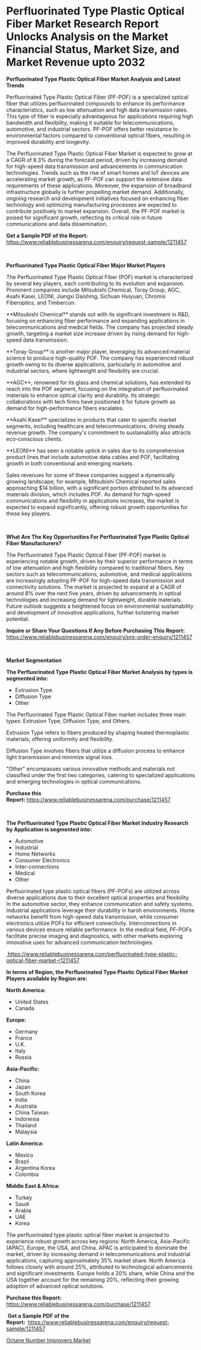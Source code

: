 <p><h1>Perfluorinated Type Plastic Optical Fiber Market Research Report Unlocks Analysis on the Market Financial Status, Market Size, and Market Revenue upto 2032</h1></p><p><strong>Perfluorinated Type Plastic Optical Fiber Market Analysis and Latest Trends</strong></p>
<p><p>Perfluorinated Type Plastic Optical Fiber (PF-POF) is a specialized optical fiber that utilizes perfluorinated compounds to enhance its performance characteristics, such as low attenuation and high data transmission rates. This type of fiber is especially advantageous for applications requiring high bandwidth and flexibility, making it suitable for telecommunications, automotive, and industrial sectors. PF-POF offers better resistance to environmental factors compared to conventional optical fibers, resulting in improved durability and longevity.</p><p>The Perfluorinated Type Plastic Optical Fiber Market is expected to grow at a CAGR of 8.3% during the forecast period, driven by increasing demand for high-speed data transmission and advancements in communication technologies. Trends such as the rise of smart homes and IoT devices are accelerating market growth, as PF-POF can support the extensive data requirements of these applications. Moreover, the expansion of broadband infrastructure globally is further propelling market demand. Additionally, ongoing research and development initiatives focused on enhancing fiber technology and optimizing manufacturing processes are expected to contribute positively to market expansion. Overall, the PF-POF market is poised for significant growth, reflecting its critical role in future communications and data dissemination.</p></p>
<p><strong>Get a Sample PDF of the Report:&nbsp;</strong> <a href="https://www.reliablebusinessarena.com/enquiry/request-sample/1211457?utm_campaign=1420&utm_medium=2&utm_source=Github&utm_content=ia&utm_term=24032025&utm_id=perfluorinated-type-plastic-optical-fiber">https://www.reliablebusinessarena.com/enquiry/request-sample/1211457</a></p>
<p>&nbsp;</p>
<p><strong>Perfluorinated Type Plastic Optical Fiber Major Market Players</strong></p>
<p><p>The Perfluorinated Type Plastic Optical Fiber (POF) market is characterized by several key players, each contributing to its evolution and expansion. Prominent companies include Mitsubishi Chemical, Toray Group, AGC, Asahi Kasei, LEONI, Jiangxi Daishing, Sichuan Huiyuan, Chromis Fiberoptics, and Timbercon.</p><p>**Mitsubishi Chemical** stands out with its significant investment in R&D, focusing on enhancing fiber performance and expanding applications in telecommunications and medical fields. The company has projected steady growth, targeting a market size increase driven by rising demand for high-speed data transmission.</p><p>**Toray Group** is another major player, leveraging its advanced material science to produce high-quality POF. The company has experienced robust growth owing to its diverse applications, particularly in automotive and industrial sectors, where lightweight and flexibility are crucial.</p><p>**AGC**, renowned for its glass and chemical solutions, has extended its reach into the POF segment, focusing on the integration of perfluorinated materials to enhance optical clarity and durability. Its strategic collaborations with tech firms have positioned it for future growth as demand for high-performance fibers escalates.</p><p>**Asahi Kasei** specializes in products that cater to specific market segments, including healthcare and telecommunications, driving steady revenue growth. The company's commitment to sustainability also attracts eco-conscious clients.</p><p>**LEONI** has seen a notable uptick in sales due to its comprehensive product lines that include automotive data cables and POF, facilitating growth in both conventional and emerging markets.</p><p>Sales revenues for some of these companies suggest a dynamically growing landscape; for example, Mitsubishi Chemical reported sales approaching $14 billion, with a significant portion attributed to its advanced materials division, which includes POF. As demand for high-speed communications and flexibility in applications increases, the market is expected to expand significantly, offering robust growth opportunities for these key players.</p></p>
<p>&nbsp;</p>
<p><strong>What Are The Key Opportunities For Perfluorinated Type Plastic Optical Fiber Manufacturers?</strong></p>
<p><p>The Perfluorinated Type Plastic Optical Fiber (PF-POF) market is experiencing notable growth, driven by their superior performance in terms of low attenuation and high flexibility compared to traditional fibers. Key sectors such as telecommunications, automotive, and medical applications are increasingly adopting PF-POF for high-speed data transmission and connectivity solutions. The market is projected to expand at a CAGR of around 8% over the next five years, driven by advancements in optical technologies and increasing demand for lightweight, durable materials. Future outlook suggests a heightened focus on environmental sustainability and development of innovative applications, further bolstering market potential.</p></p>
<p><strong>Inquire or Share Your Questions If Any Before Purchasing This Report:</strong> <a href="https://www.reliablebusinessarena.com/enquiry/pre-order-enquiry/1211457?utm_campaign=1420&utm_medium=2&utm_source=Github&utm_content=ia&utm_term=24032025&utm_id=perfluorinated-type-plastic-optical-fiber">https://www.reliablebusinessarena.com/enquiry/pre-order-enquiry/1211457</a></p>
<p>&nbsp;</p>
<p><strong>Market Segmentation</strong></p>
<p><strong>The Perfluorinated Type Plastic Optical Fiber Market Analysis by types is segmented into:</strong></p>
<p><ul><li>Extrusion Type</li><li>Diffusion Type</li><li>Other</li></ul></p>
<p><p>The Perfluorinated Type Plastic Optical Fiber market includes three main types: Extrusion Type, Diffusion Type, and Others. </p><p>Extrusion Type refers to fibers produced by shaping heated thermoplastic materials, offering uniformity and flexibility. </p><p>Diffusion Type involves fibers that utilize a diffusion process to enhance light transmission and minimize signal loss. </p><p>"Other" encompasses various innovative methods and materials not classified under the first two categories, catering to specialized applications and emerging technologies in optical communications.</p></p>
<p><strong>Purchase this Report:&nbsp;</strong><a href="https://www.reliablebusinessarena.com/purchase/1211457?utm_campaign=1420&utm_medium=2&utm_source=Github&utm_content=ia&utm_term=24032025&utm_id=perfluorinated-type-plastic-optical-fiber">https://www.reliablebusinessarena.com/purchase/1211457</a></p>
<p>&nbsp;</p>
<p><strong>The Perfluorinated Type Plastic Optical Fiber Market Industry Research by Application is segmented into:</strong></p>
<p><ul><li>Automotive</li><li>Industrial</li><li>Home Networks</li><li>Consumer Electronics</li><li>Inter-connections</li><li>Medical</li><li>Other</li></ul></p>
<p><p>Perfluorinated type plastic optical fibers (PF-POFs) are utilized across diverse applications due to their excellent optical properties and flexibility. In the automotive sector, they enhance communication and safety systems. Industrial applications leverage their durability in harsh environments. Home networks benefit from high-speed data transmission, while consumer electronics utilize POFs for efficient connectivity. Interconnections in various devices ensure reliable performance. In the medical field, PF-POFs facilitate precise imaging and diagnostics, with other markets exploring innovative uses for advanced communication technologies.</p></p>
<p><a href="https://www.reliablebusinessarena.com/perfluorinated-type-plastic-optical-fiber-market-r1211457?utm_campaign=1420&utm_medium=2&utm_source=Github&utm_content=ia&utm_term=24032025&utm_id=perfluorinated-type-plastic-optical-fiber">&nbsp;https://www.reliablebusinessarena.com/perfluorinated-type-plastic-optical-fiber-market-r1211457</a></p>
<p><strong>In terms of Region, the Perfluorinated Type Plastic Optical Fiber Market Players available by Region are:</strong></p>
<p>
    <p> <strong> North America: </strong>
        <ul>
            <li>United States</li>
            <li>Canada</li>
        </ul>
        </p> 
    <p> <strong> Europe: </strong>
        <ul>
            <li>Germany</li>
            <li>France</li>
            <li>U.K.</li>
            <li>Italy</li>
            <li>Russia</li>
        </ul>
        </p> 
    <p> <strong> Asia-Pacific: </strong>
        <ul>
            <li>China</li>
            <li>Japan</li>
            <li>South Korea</li>
            <li>India</li>
            <li>Australia</li>
            <li>China Taiwan</li>
            <li>Indonesia</li>
            <li>Thailand</li>
            <li>Malaysia</li>
        </ul>
        </p> 
    <p> <strong> Latin America: </strong>
        <ul>
            <li>Mexico</li>
            <li>Brazil</li>
            <li>Argentina Korea</li>
            <li>Colombia</li>
        </ul>
        </p> 
    <p> <strong> Middle East & Africa: </strong>
        <ul>
            <li>Turkey</li>
            <li>Saudi</li>
            <li>Arabia</li>
            <li>UAE</li>
            <li>Korea</li>
        </ul>
    </p>
    </p>
<p><p>The perfluorinated type plastic optical fiber market is projected to experience robust growth across key regions: North America, Asia-Pacific (APAC), Europe, the USA, and China. APAC is anticipated to dominate the market, driven by increasing demand in telecommunications and industrial applications, capturing approximately 35% market share. North America follows closely with around 25%, attributed to technological advancements and significant investments. Europe holds a 20% share, while China and the USA together account for the remaining 20%, reflecting their growing adoption of advanced optical solutions.</p></p>
<p><strong>Purchase this Report: </strong><a href="https://www.reliablebusinessarena.com/purchase/1211457?utm_campaign=1420&utm_medium=2&utm_source=Github&utm_content=ia&utm_term=24032025&utm_id=perfluorinated-type-plastic-optical-fiber">https://www.reliablebusinessarena.com/purchase/1211457</a></p>
<p>&nbsp;<strong>Get a Sample PDF of the Report:&nbsp;&nbsp;</strong><a href="https://www.reliablebusinessarena.com/enquiry/request-sample/1211457?utm_campaign=1420&utm_medium=2&utm_source=Github&utm_content=ia&utm_term=24032025&utm_id=perfluorinated-type-plastic-optical-fiber">https://www.reliablebusinessarena.com/enquiry/request-sample/1211457</a></p>
<p><strong></strong></p>
<p><p><a href="https://github.com/bramsklizas/Market-Research-Report-List-1/blob/main/octane-number-improvers-market.md?utm_campaign=1420&utm_medium=2&utm_source=Github&utm_content=ia&utm_term=24032025&utm_id=perfluorinated-type-plastic-optical-fiber">Octane Number Improvers Market</a></p></p>